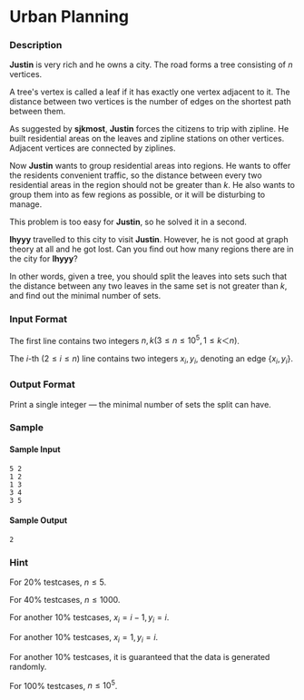 # Urban Planning

### Description

**Justin** is very rich and he owns a city. The road forms a tree consisting of $n$ vertices.

A tree's vertex is called a leaf if it has exactly one vertex adjacent to it. The distance between two vertices is the number of edges on the shortest path between them.

As suggested by **sjkmost**, **Justin** forces the citizens to trip with zipline. He built residential areas on the leaves and zipline stations on other vertices. Adjacent vertices are connected by ziplines.

Now **Justin** wants to group residential areas into regions. He wants to offer the residents convenient traffic, so the distance between every two residential areas in the region should not be greater than $k$. He also wants to group them into as few regions as possible, or it will be disturbing to manage.

This problem is too easy for **Justin**, so he solved it in a second.

**lhyyy** travelled to this city to visit **Justin**. However, he is not good at graph theory at all and he got lost. Can you find out how many regions there are in the city for **lhyyy**?

In other words, given a tree, you should split the leaves into sets such that the distance between any two leaves in the same set is not greater than $k$, and find out the minimal number of sets.

### Input Format

The first line contains two integers $n,k (3≤n≤10^5,1≤k＜n)$.

The $i$-th $(2≤i≤n)$ line contains two integers $x_i,y_i$, denoting an edge $\{x_i,y_i\}$.

### Output Format

Print a single integer — the minimal number of sets the split can have.

### Sample

#### Sample Input

```
5 2
1 2
1 3
3 4
3 5
```

#### Sample Output

```
2
```

### Hint

For 20% testcases, $n≤5$.

For 40% testcases, $n≤1000$.

For another 10% testcases, $x_i=i−1,y_i=i$.

For another 10% testcases, $x_i=1,y_i=i$.

For another 10% testcases, it is guaranteed that the data is generated randomly.

For 100% testcases, $n≤10^5$.
